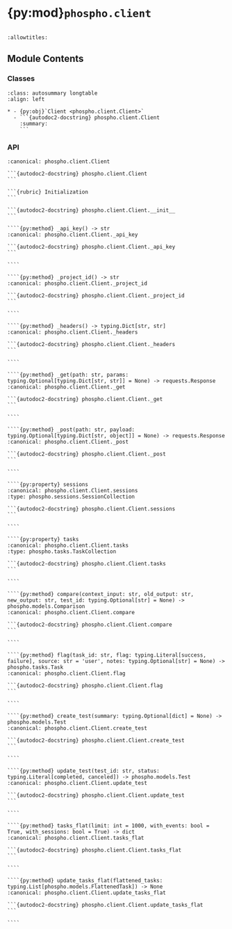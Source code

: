 # {py:mod}`phospho.client`

```{py:module} phospho.client
```

```{autodoc2-docstring} phospho.client
:allowtitles:
```

## Module Contents

### Classes

````{list-table}
:class: autosummary longtable
:align: left

* - {py:obj}`Client <phospho.client.Client>`
  - ```{autodoc2-docstring} phospho.client.Client
    :summary:
    ```
````

### API

`````{py:class} Client(api_key: typing.Optional[str] = None, project_id: typing.Optional[str] = None, base_url: typing.Optional[str] = None)
:canonical: phospho.client.Client

```{autodoc2-docstring} phospho.client.Client
```

```{rubric} Initialization
```

```{autodoc2-docstring} phospho.client.Client.__init__
```

````{py:method} _api_key() -> str
:canonical: phospho.client.Client._api_key

```{autodoc2-docstring} phospho.client.Client._api_key
```

````

````{py:method} _project_id() -> str
:canonical: phospho.client.Client._project_id

```{autodoc2-docstring} phospho.client.Client._project_id
```

````

````{py:method} _headers() -> typing.Dict[str, str]
:canonical: phospho.client.Client._headers

```{autodoc2-docstring} phospho.client.Client._headers
```

````

````{py:method} _get(path: str, params: typing.Optional[typing.Dict[str, str]] = None) -> requests.Response
:canonical: phospho.client.Client._get

```{autodoc2-docstring} phospho.client.Client._get
```

````

````{py:method} _post(path: str, payload: typing.Optional[typing.Dict[str, object]] = None) -> requests.Response
:canonical: phospho.client.Client._post

```{autodoc2-docstring} phospho.client.Client._post
```

````

````{py:property} sessions
:canonical: phospho.client.Client.sessions
:type: phospho.sessions.SessionCollection

```{autodoc2-docstring} phospho.client.Client.sessions
```

````

````{py:property} tasks
:canonical: phospho.client.Client.tasks
:type: phospho.tasks.TaskCollection

```{autodoc2-docstring} phospho.client.Client.tasks
```

````

````{py:method} compare(context_input: str, old_output: str, new_output: str, test_id: typing.Optional[str] = None) -> phospho.models.Comparison
:canonical: phospho.client.Client.compare

```{autodoc2-docstring} phospho.client.Client.compare
```

````

````{py:method} flag(task_id: str, flag: typing.Literal[success, failure], source: str = 'user', notes: typing.Optional[str] = None) -> phospho.tasks.Task
:canonical: phospho.client.Client.flag

```{autodoc2-docstring} phospho.client.Client.flag
```

````

````{py:method} create_test(summary: typing.Optional[dict] = None) -> phospho.models.Test
:canonical: phospho.client.Client.create_test

```{autodoc2-docstring} phospho.client.Client.create_test
```

````

````{py:method} update_test(test_id: str, status: typing.Literal[completed, canceled]) -> phospho.models.Test
:canonical: phospho.client.Client.update_test

```{autodoc2-docstring} phospho.client.Client.update_test
```

````

````{py:method} tasks_flat(limit: int = 1000, with_events: bool = True, with_sessions: bool = True) -> dict
:canonical: phospho.client.Client.tasks_flat

```{autodoc2-docstring} phospho.client.Client.tasks_flat
```

````

````{py:method} update_tasks_flat(flattened_tasks: typing.List[phospho.models.FlattenedTask]) -> None
:canonical: phospho.client.Client.update_tasks_flat

```{autodoc2-docstring} phospho.client.Client.update_tasks_flat
```

````

`````
